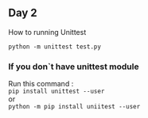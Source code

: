 ## Day 2

How to running Unittest

`python -m unittest test.py`

### If you don`t have unittest module

Run this command :  
`pip install unittest --user`  
or  
`python -m pip install uniitest --user`